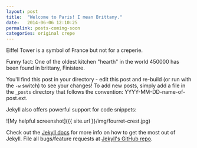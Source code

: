 ```yaml
---
layout: post
title:  "Welcome to Paris! I mean Brittany."
date:   2014-06-06 12:10:25
permalink: posts-coming-soon
categories: original crepe
---
```


Eiffel Tower is a symbol of France but not for a creperie.

Funny fact: One of the oldest kitchen "hearth" in the world 450000 has been found in brittany, Finistere.

You'll find this post in your  directory - edit this post and re-build (or run with the `-w` switch) to see your changes!
To add new posts, simply add a file in the `_posts` directory that follows the convention: YYYY-MM-DD-name-of-post.ext.

Jekyll also offers powerful support for code snippets:

![My helpful screenshot]({{ site.url }}/img/fourret-crest.jpg)

Check out the [Jekyll docs][jekyll] for more info on how to get the most out of Jekyll. File all bugs/feature requests at [Jekyll's GitHub repo][jekyll-gh].

[jekyll-gh]: https://github.com/jekyll/jekyll
[jekyll]:    http://jekyllrb.com
